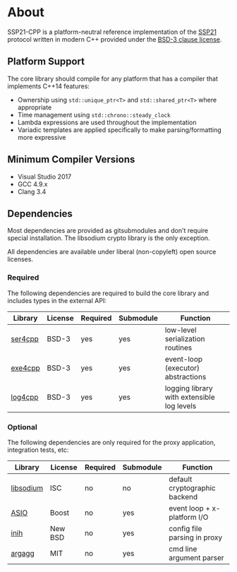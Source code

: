 # About

SSP21-CPP is a platform-neutral reference implementation of the [SSP21](TODO) protocol written in modern C++ provided under the [BSD-3 clause license](https://opensource.org/licenses/BSD-3-Clause).

## Platform Support

The core library should compile for any platform that has a compiler that implements C++14 features:

* Ownership using `std::unique_ptr<T>` and `std::shared_ptr<T>` where appropriate
* Time management using `std::chrono::steady_clock`
* Lambda expressions are used throughout the implementation
* Variadic templates are applied specifically to make parsing/formatting more expressive

## Minimum Compiler Versions

* Visual Studio 2017
* GCC 4.9.x
* Clang  3.4

## Dependencies

Most dependencies are provided as gitsubmodules and don't require special installation. The libsodium crypto library is the only exception.

All dependencies are available under liberal (non-copyleft) open source licenses.

### Required

The following dependencies are required to build the core library and includes types in the external API:

| Library                                            |  License  | Required  | Submodule  | Function                                                         |
|----------------------------------------------------|-----------|-----------|------------|------------------------------------------------------------------|
| [ser4cpp](https://github.com/automatak/ser4cpp)    |  BSD-3    | yes       | yes        | low-level serialization routines                                 |
| [exe4cpp](https://github.com/automatak/exe4cpp)    |  BSD-3    | yes       | yes        | event-loop (executor) abstractions                               |
| [log4cpp](https://github.com/automatak/log4cpp)    |  BSD-3    | yes       | yes        | logging library with extensible log levels                       |

### Optional

The following dependencies are only required for the proxy application, integration tests, etc:

| Library                                            |  License  | Required  | Submodule  | Function                                                         |
|----------------------------------------------------|-----------|-----------|------------|------------------------------------------------------------------|
| [libsodium](https://download.libsodium.org/doc/)   |  ISC      | no        | no         | default cryptographic backend                                    |
| [ASIO](https://think-async.com/Asio/)              |  Boost    | no        | yes        | event loop + x-platform I/O                                      |
| [inih](https://github.com/benhoyt/inih)            |  New BSD  | no        | yes        | config file parsing in proxy                                     |
| [argagg](https://github.com/vietjtnguyen/argagg)   |  MIT      | no        | yes        | cmd line argument parser                                         |


